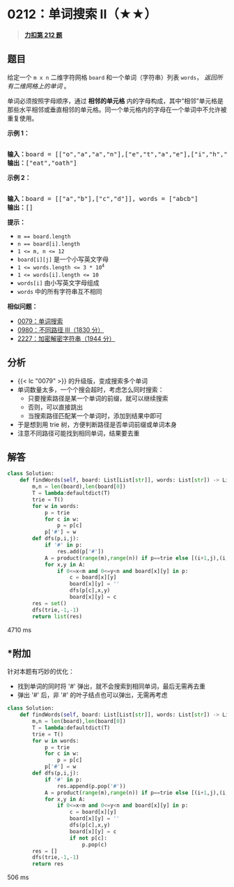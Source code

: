 # 0212：单词搜索 II（★★）


> <u>**[力扣第 212 题](https://leetcode.cn/problems/word-search-ii/)**</u>

## 题目

<p>给定一个 <code>m x n</code> 二维字符网格 <code>board</code><strong> </strong>和一个单词（字符串）列表 <code>words</code>， <em>返回所有二维网格上的单词</em> 。</p>

<p>单词必须按照字母顺序，通过 <strong>相邻的单元格</strong> 内的字母构成，其中“相邻”单元格是那些水平相邻或垂直相邻的单元格。同一个单元格内的字母在一个单词中不允许被重复使用。</p>



<p><strong>示例 1：</strong></p>
<img alt="" src="https://assets.leetcode.com/uploads/2020/11/07/search1.jpg" />
<pre>
<strong>输入：</strong>board = [["o","a","a","n"],["e","t","a","e"],["i","h","k","r"],["i","f","l","v"]], words = ["oath","pea","eat","rain"]
<strong>输出：</strong>["eat","oath"]
</pre>

<p><strong>示例 2：</strong></p>
<img alt="" src="https://assets.leetcode.com/uploads/2020/11/07/search2.jpg" />
<pre>
<strong>输入：</strong>board = [["a","b"],["c","d"]], words = ["abcb"]
<strong>输出：</strong>[]
</pre>



<p><strong>提示：</strong></p>

<ul>
<li><code>m == board.length</code></li>
<li><code>n == board[i].length</code></li>
<li><code>1 &lt;= m, n &lt;= 12</code></li>
<li><code>board[i][j]</code> 是一个小写英文字母</li>
<li><code>1 &lt;= words.length &lt;= 3 * 10<sup>4</sup></code></li>
<li><code>1 &lt;= words[i].length &lt;= 10</code></li>
<li><code>words[i]</code> 由小写英文字母组成</li>
<li><code>words</code> 中的所有字符串互不相同</li>
</ul>


**相似问题：**
- [0079：单词搜索](/leetcode/0079)
- [0980：不同路径 III（1830 分）](/leetcode/0980)
- [2227：加密解密字符串（1944 分）](/leetcode/2227)


## 分析

- {{< lc "0079" >}} 的升级版，变成搜索多个单词
- 单词数量太多，一个个搜会超时，考虑怎么同时搜索：
	- 只要搜索路径是某一个单词的前缀，就可以继续搜索
	- 否则，可以直接跳出
	- 当搜索路径匹配某一个单词时，添加到结果中即可
- 于是想到用 trie 树，方便判断路径是否单词前缀或单词本身
- 注意不同路径可能找到相同单词，结果要去重

## 解答


```python
class Solution:
    def findWords(self, board: List[List[str]], words: List[str]) -> List[str]:
        m,n = len(board),len(board[0])
        T = lambda:defaultdict(T)
        trie = T()
        for w in words:
            p = trie
            for c in w:
                p = p[c]
            p['#'] = w
        def dfs(p,i,j):
            if '#' in p:
                res.add(p['#'])
            A = product(range(m),range(n)) if p==trie else [(i+1,j),(i,j+1),(i-1,j),(i,j-1)]
            for x,y in A:
                if 0<=x<m and 0<=y<n and board[x][y] in p:
                    c = board[x][y]
                    board[x][y] = ''
                    dfs(p[c],x,y)
                    board[x][y] = c
        res = set()
        dfs(trie,-1,-1)
        return list(res)
```
4710 ms

## *附加

针对本题有巧妙的优化：
- 找到单词的同时将 '#' 弹出，就不会搜索到相同单词，最后无需再去重
- 弹出 '#' 后，非 '#' 的叶子结点也可以弹出，无需再考虑

```python
class Solution:
    def findWords(self, board: List[List[str]], words: List[str]) -> List[str]:
        m,n = len(board),len(board[0])
        T = lambda:defaultdict(T)
        trie = T()
        for w in words:
            p = trie
            for c in w:
                p = p[c]
            p['#'] = w
        def dfs(p,i,j):
            if '#' in p:
                res.append(p.pop('#'))
            A = product(range(m),range(n)) if p==trie else [(i+1,j),(i,j+1),(i-1,j),(i,j-1)]
            for x,y in A:
                if 0<=x<m and 0<=y<n and board[x][y] in p:
                    c = board[x][y]
                    board[x][y] = ''
                    dfs(p[c],x,y)
                    board[x][y] = c
                    if not p[c]:
                        p.pop(c)
        res = []
        dfs(trie,-1,-1)
        return res
```
506 ms


